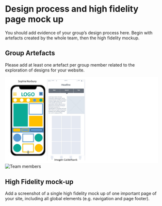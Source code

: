 # Design process and high fidelity page mock up

You should add evidence of your group’s design process here. Begin with artefacts created by the whole team, then the high fidelity mockup.

## Group Artefacts

Please add at least one artefact per group member related to the exploration of designs for your website.

<img src="sp3-media/Mobile Phone page designs.jpg" alt="Team members" width="1000">

<img src="sp3-media/.jpg" alt="Team members" width="1000">

## High Fidelity mock-up

Add a screenshot of a single high fidelity mock up of one important page of your site, including all global elements (e.g. navigation and page footer).
